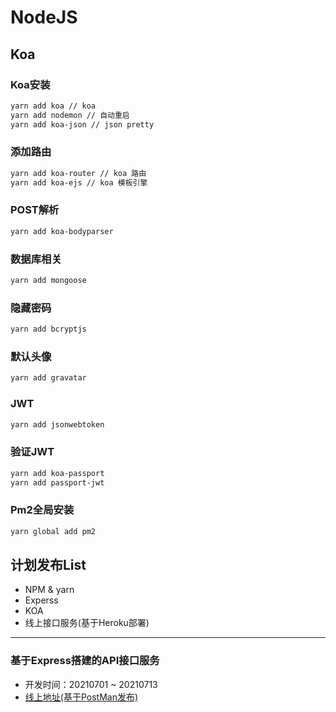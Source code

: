 # NodeJS

## Koa

### Koa安装
```bash
yarn add koa // koa
yarn add nodemon // 自动重启
yarn add koa-json // json pretty
```

### 添加路由
```bash
yarn add koa-router // koa 路由
yarn add koa-ejs // koa 模板引擎
```

### POST解析
```bash
yarn add koa-bodyparser
```

### 数据库相关
```bash
yarn add mongoose
```

### 隐藏密码
```bash
yarn add bcryptjs
```

### 默认头像
```bash
yarn add gravatar
```

### JWT
```bash
yarn add jsonwebtoken
```

### 验证JWT
```bash
yarn add koa-passport
yarn add passport-jwt
```

### Pm2全局安装
```bash
yarn global add pm2
```





## 计划发布List

- NPM & yarn
- Experss
- KOA
- 线上接口服务(基于Heroku部署)

--- 
### 基于Express搭建的API接口服务
- 开发时间：20210701 ~ 20210713
- [线上地址(基于PostMan发布)](https://documenter.getpostman.com/view/3694200/TzmBCZRp#a864a0c1-b6f8-46a7-932e-2e0a509386dd)
